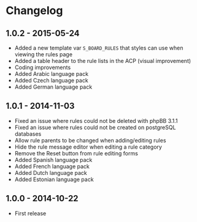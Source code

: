 # Changelog

## 1.0.2 - 2015-05-24

- Added a new template var `S_BOARD_RULES` that styles can use when viewing the rules page
- Added a table header to the rule lists in the ACP (visual improvement)
- Coding improvements
- Added Arabic language pack
- Added Czech language pack
- Added German language pack
## 1.0.1 - 2014-11-03

- Fixed an issue where rules could not be deleted with phpBB 3.1.1
- Fixed an issue where rules could not be created on postgreSQL databases
- Allow rule parents to be changed when adding/editing rules
- Hide the rule message editor when editing a rule category
- Remove the Reset button from rule editing forms
- Added Spanish language pack
- Added French language pack
- Added Dutch language pack
- Added Estonian language pack

## 1.0.0 - 2014-10-22

- First release
